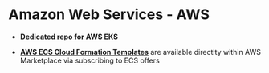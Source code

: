 # Amazon Web Services - AWS

* [**Dedicated repo for AWS EKS**](https://github.com/aquasecurity/aws-marketplace-eks-byol)

* [**AWS ECS Cloud Formation Templates**](https://aws.amazon.com/marketplace/search/results?page=1&filters=vendor_id&vendor_id=db84c051-5747-4bab-964c-d4e858e832d9) are available directlty within AWS Marketplace via subscribing to ECS offers
